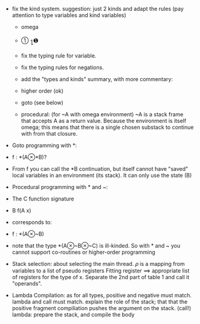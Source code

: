 * fix the kind system. suggestion: just 2 kinds and adapt the rules (pay attention to type variables and kind variables)
    * omega
    * ① ႑➊
    * fix the typing rule for variable.
    * fix the typing rules for negations.
    * add the "types and kinds" summary, with more commentary:

    * higher order (ok)
    * goto (see below)
    * procedural: (for ~A with omega environment) ~A is a stack frame that accepts A as a return value. Because the environment is itself omega; this means that there is a single chosen substack to continue with from that closure.

* Goto programming with *:
* f : *(A⊗*B)?
* From f you can call the *B continuation, but itself cannot have "saved" local variables in an 
  environment (its stack). It can only use the state (B)

* Procedural programming with * and ~:

* The C function signature
* B f(A x)

* corresponds to:
* f : *(A⊗~B)

* note that the type *(A⊗~B⊗~C) is ill-kinded. So with * and ~ you cannot support co-routines or higher-order programming

* Stack selection: about selecting the main thread.
  𝜌 is a mapping from variables to a list of pseudo registers
  Fitting register ==> appropriate list of registers for the type of x.
  Separate the 2nd part of table 1 and call it "operands".
* Lambda Compilation:
      as for all types, positive and negative must match. lambda and call must match.
      explain the role of the stack; that that the positive fragment compiliation pushes the argument on the stack. (call!)
      lambda: prepare the stack, and compile the body